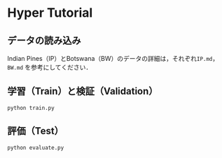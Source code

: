 # Hyper Tutorial

## データの読み込み

Indian Pines（IP）とBotswana（BW）のデータの詳細は，それぞれ`IP.md`，`BW.md`
を参考にしてください．

## 学習（Train）と検証（Validation）

```
python train.py
```

## 評価（Test）
```
python evaluate.py
```